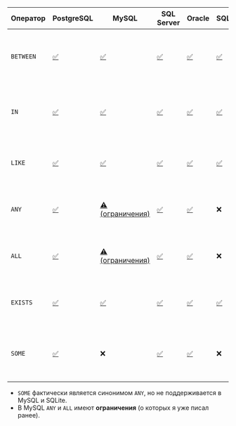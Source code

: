 

| Оператор  | PostgreSQL | MySQL | SQL Server | Oracle | SQLite | Описание | Пример использования |
|-----------|-----------|-------|------------|--------|--------|-----------|----------------------|
| `BETWEEN` | [✅](https://www.postgresql.org/docs/current/functions-comparison.html) | [✅](https://dev.mysql.com/doc/refman/8.0/en/comparison-operators.html#operator_between) | [✅](https://learn.microsoft.com/en-us/sql/t-sql/queries/select-transact-sql#search-conditions) | [✅](https://docs.oracle.com/en/database/oracle/oracle-database/21/sqlrf/Comparison-Conditions.html#GUID-367099F6-5BE3-4F99-86A6-0C371C5C0A1A) | [✅](https://www.sqlite.org/lang_expr.html#the_between_operator) | Проверяет, входит ли значение в заданный диапазон (включительно). | `SELECT * FROM orders WHERE price BETWEEN 100 AND 500;` |
| `IN` | [✅](https://www.postgresql.org/docs/current/functions-comparison.html) | [✅](https://dev.mysql.com/doc/refman/8.0/en/comparison-operators.html#operator_in) | [✅](https://learn.microsoft.com/en-us/sql/t-sql/language-elements/in-transact-sql) | [✅](https://docs.oracle.com/en/database/oracle/oracle-database/21/sqlrf/Comparison-Conditions.html#GUID-0DAB949B-9D2E-4D4B-9615-89B7B6CEBAAA) | [✅](https://www.sqlite.org/lang_expr.html#the_in_operator) | Проверяет, содержится ли значение в списке возможных значений. | `SELECT * FROM customers WHERE city IN ('Moscow', 'Berlin', 'Tokyo');` |
| `LIKE` | [✅](https://www.postgresql.org/docs/current/functions-matching.html) | [✅](https://dev.mysql.com/doc/refman/8.0/en/string-comparison-functions.html#operator_like) | [✅](https://learn.microsoft.com/en-us/sql/t-sql/queries/select-transact-sql#search-conditions) | [✅](https://docs.oracle.com/en/database/oracle/oracle-database/21/sqlrf/LIKE-Condition.html) | [✅](https://www.sqlite.org/lang_expr.html#the_like_operator) | Выполняет поиск подстроки с использованием шаблонов (`%`, `_`). | `SELECT * FROM users WHERE username LIKE 'A%';` |
| `ANY` | [✅](https://www.postgresql.org/docs/current/functions-comparison.html#id-1.5.8.30.14) | [⚠️ (ограничения)](https://dev.mysql.com/doc/refman/8.0/en/all-subqueries.html) | [✅](https://learn.microsoft.com/en-us/sql/t-sql/queries/all-transact-sql) | [✅](https://docs.oracle.com/en/database/oracle/oracle-database/21/sqlrf/Comparison-Conditions.html#GUID-850DA43D-8319-456D-9E08-474C2D29CDB0) | ❌ | Сравнивает значение с **любым** из значений в подзапросе. | `SELECT * FROM orders WHERE price > ANY (SELECT price FROM old_orders);` |
| `ALL` | [✅](https://www.postgresql.org/docs/current/functions-comparison.html#id-1.5.8.30.14) | [⚠️ (ограничения)](https://dev.mysql.com/doc/refman/8.0/en/all-subqueries.html) | [✅](https://learn.microsoft.com/en-us/sql/t-sql/queries/all-transact-sql) | [✅](https://docs.oracle.com/en/database/oracle/oracle-database/21/sqlrf/Comparison-Conditions.html#GUID-850DA43D-8319-456D-9E08-474C2D29CDB0) | ❌ | Сравнивает значение со **всеми** значениями в подзапросе. | `SELECT * FROM orders WHERE price > ALL (SELECT price FROM old_orders);` |
| `EXISTS` | [✅](https://www.postgresql.org/docs/current/functions-subquery.html) | [✅](https://dev.mysql.com/doc/refman/8.0/en/exists-and-not-exists-subqueries.html) | [✅](https://learn.microsoft.com/en-us/sql/t-sql/queries/exists-transact-sql) | [✅](https://docs.oracle.com/en/database/oracle/oracle-database/21/sqlrf/EXISTS-Condition.html) | [✅](https://www.sqlite.org/lang_expr.html#the_exists_operator) | Проверяет, **существует ли** хотя бы одна строка в подзапросе. | `SELECT * FROM customers WHERE EXISTS (SELECT 1 FROM orders WHERE customers.id = orders.customer_id);` |
| `SOME` | [✅](https://www.postgresql.org/docs/current/functions-comparison.html#id-1.5.8.30.14) | ❌ | [✅](https://learn.microsoft.com/en-us/sql/t-sql/queries/some-transact-sql) | [✅](https://docs.oracle.com/en/database/oracle/oracle-database/21/sqlrf/Comparison-Conditions.html#GUID-850DA43D-8319-456D-9E08-474C2D29CDB0) | ❌ | Аналог оператора `ANY`, сравнивает значение с **любым** из списка. | `SELECT * FROM orders WHERE price > SOME (SELECT price FROM old_orders);` |



- `SOME` фактически является синонимом `ANY`, но не поддерживается в MySQL и SQLite.  
- В MySQL `ANY` и `ALL` имеют **ограничения** (о которых я уже писал ранее).  



